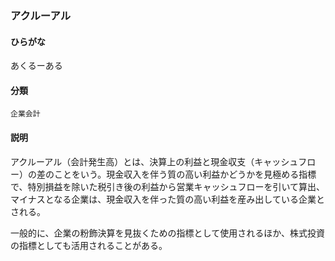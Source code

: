 <div style="display:none;">

## [あ行](securities-terms?id=あ行)

</div>

### アクルーアル

#### ひらがな

あくるーある

#### 分類

`企業会計`

#### 説明

アクルーアル（会計発生高）とは、決算上の利益と現金収支（キャッシュフロー）の差のことをいう。現金収入を伴う質の高い利益かどうかを見極める指標で、特別損益を除いた税引き後の利益から営業キャッシュフローを引いて算出、マイナスとなる企業は、現金収入を伴った質の高い利益を産み出している企業とされる。
 
一般的に、企業の粉飾決算を見抜くための指標として使用されるほか、株式投資の指標としても活用されることがある。

<div style="display:none;">

## [か行](securities-terms?id=か行)
## [さ行](securities-terms?id=さ行)
## [た行](securities-terms?id=た行)
## [な行](securities-terms?id=な行)
## [は行](securities-terms?id=は行)
## [ま行](securities-terms?id=ま行)
## [や行](securities-terms?id=や行)
## [ら行](securities-terms?id=ら行)
## [わ行](securities-terms?id=わ行)
## [英数字・記号](securities-terms?id=英数字・記号)

</div>

